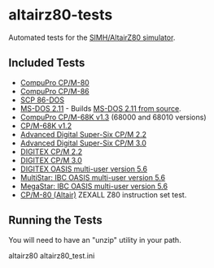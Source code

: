 # altairz80-tests
Automated tests for the [SIMH/AltairZ80 simulator](https://github.com/open-simh/simh).

## Included Tests

* [CompuPro CP/M-80](https://schorn.ch/cpm/zip/cpm86.zip)
* [CompuPro CP/M-86](https://schorn.ch/cpm/zip/cpm86.zip)
* [SCP 86-DOS](https://schorn.ch/cpm/zip/86dos.zip)
* [MS-DOS 2.11](https://github.com/hharte/altairz80-packages/tree/main/msdos211_test) - Builds [MS-DOS 2.11 from source](https://github.com/hharte/ms-dos).
* [CompuPro CP/M-68K v1.3](https://github.com/hharte/altairz80-packages/tree/main/ccpm68k13) (68000 and 68010 versions)
* [CP/M-68K v1.2](https://schorn.ch/cpm/zip/cpm68k.zip)
* [Advanced Digital Super-Six CP/M 2.2](https://github.com/hharte/altairz80-packages/tree/main/adc_cpm2)
* [Advanced Digital Super-Six CP/M 3.0](https://github.com/hharte/altairz80-packages/tree/main/adc_cpm3)
* [DIGITEX CP/M 2.2](https://github.com/hharte/altairz80-packages/tree/main/dig_cpm2)
* [DIGITEX CP/M 3.0](https://github.com/hharte/altairz80-packages/tree/main/dig_cpm3)
* [DIGITEX OASIS multi-user version 5.6](https://github.com/open-simh/simh/pull/github.com/hharte/altairz80-packages/tree/main/dig_oasis56)
* [MultiStar: IBC OASIS multi-user version 5.6](https://github.com/hharte/altairz80-packages/blob/main/ibcmcc_oasis56)
* [MegaStar: IBC OASIS multi-user version 5.6](https://github.com/hharte/altairz80-packages/blob/main/ibcscc_oasis56)
* [CP/M-80 (Altair)](https://schorn.ch/cpm/zip/cpm2.zip) ZEXALL Z80 instruction set test.

## Running the Tests

You will need to have an "unzip" utility in your path.

altairz80 altairz80_test.ini

